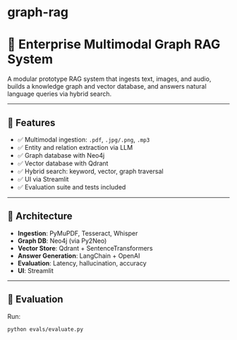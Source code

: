 # graph-rag

# 🧠 Enterprise Multimodal Graph RAG System

A modular prototype RAG system that ingests text, images, and audio, builds a knowledge graph and vector database, and answers natural language queries via hybrid search.

---

## 🚀 Features
- ✅ Multimodal ingestion: `.pdf`, `.jpg/.png`, `.mp3`
- ✅ Entity and relation extraction via LLM
- ✅ Graph database with Neo4j
- ✅ Vector database with Qdrant
- ✅ Hybrid search: keyword, vector, graph traversal
- ✅ UI via Streamlit
- ✅ Evaluation suite and tests included

---

## 🧱 Architecture
- **Ingestion**: PyMuPDF, Tesseract, Whisper
- **Graph DB**: Neo4j (via Py2Neo)
- **Vector Store**: Qdrant + SentenceTransformers
- **Answer Generation**: LangChain + OpenAI
- **Evaluation**: Latency, hallucination, accuracy
- **UI**: Streamlit

---

## 🧪 Evaluation

Run:
```bash
python evals/evaluate.py
